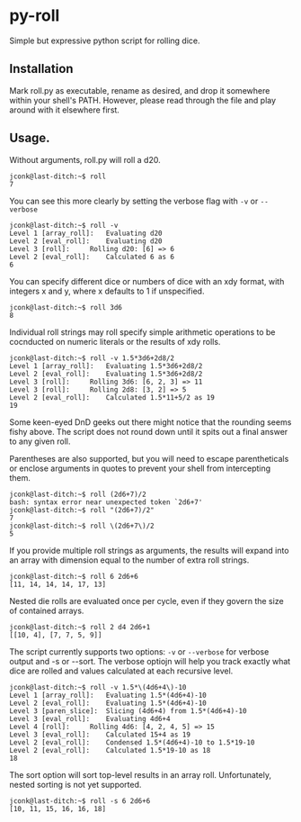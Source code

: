 # py-roll
Simple but expressive python script for rolling dice.

## Installation

Mark roll.py as executable, rename as desired, and drop it somewhere within your shell's PATH. However, please read through the file and play around with it elsewhere first. 

## Usage. 

Without arguments, roll.py will roll a d20.

```
jconk@last-ditch:~$ roll
7
```

You can see this more clearly by setting the verbose flag with `-v` or `--verbose`

```
jconk@last-ditch:~$ roll -v
Level 1 [array_roll]:	Evaluating d20
Level 2 [eval_roll]:	Evaluating d20
Level 3 [roll]:		Rolling d20: [6] => 6
Level 2 [eval_roll]:	Calculated 6 as 6
6
```
You can specify different dice or numbers of dice with an xdy format, with integers x and y, where x defaults to 1 if unspecified.

```
jconk@last-ditch:~$ roll 3d6
8
```

Individual roll strings may roll specify simple arithmetic operations to be cocnducted on numeric literals or the results of xdy rolls. 

```
jconk@last-ditch:~$ roll -v 1.5*3d6+2d8/2
Level 1 [array_roll]:	Evaluating 1.5*3d6+2d8/2
Level 2 [eval_roll]:	Evaluating 1.5*3d6+2d8/2
Level 3 [roll]:		Rolling 3d6: [6, 2, 3] => 11
Level 3 [roll]:		Rolling 2d8: [3, 2] => 5
Level 2 [eval_roll]:	Calculated 1.5*11+5/2 as 19
19
```

Some keen-eyed DnD geeks out there might notice that the rounding seems fishy above. The script does not round down until it spits out a final answer to any given roll. 

Parentheses are also supported, but you will need to escape parentheticals or enclose arguments in quotes to prevent your shell from intercepting them. 

```
jconk@last-ditch:~$ roll (2d6+7)/2
bash: syntax error near unexpected token `2d6+7'
jconk@last-ditch:~$ roll "(2d6+7)/2"
7
jconk@last-ditch:~$ roll \(2d6+7\)/2
5
```

If you provide multiple roll strings as arguments, the results will expand into an array with dimension equal to the number of extra roll strings.

```
jconk@last-ditch:~$ roll 6 2d6+6
[11, 14, 14, 14, 17, 13]
```
Nested die rolls are evaluated once per cycle, even if they govern the size of contained arrays. 

```
jconk@last-ditch:~$ roll 2 d4 2d6+1
[[10, 4], [7, 7, 5, 9]]
```

The script currently supports two options: `-v` or `--verbose` for verbose output and -s or --sort. The verbose optiojn will help you track exactly what dice are rolled and values calculated at each recursive level.

```
jconk@last-ditch:~$ roll -v 1.5*\(4d6+4\)-10
Level 1 [array_roll]:	Evaluating 1.5*(4d6+4)-10
Level 2 [eval_roll]:	Evaluating 1.5*(4d6+4)-10
Level 3 [paren_slice]:	Slicing (4d6+4) from 1.5*(4d6+4)-10
Level 3 [eval_roll]:	Evaluating 4d6+4
Level 4 [roll]:		Rolling 4d6: [4, 2, 4, 5] => 15
Level 3 [eval_roll]:	Calculated 15+4 as 19
Level 2 [eval_roll]:	Condensed 1.5*(4d6+4)-10 to 1.5*19-10
Level 2 [eval_roll]:	Calculated 1.5*19-10 as 18
18
```

The sort option will sort top-level results in an array roll. Unfortunately, nested sorting is not yet supported. 

```
jconk@last-ditch:~$ roll -s 6 2d6+6
[10, 11, 15, 16, 16, 18]
```
